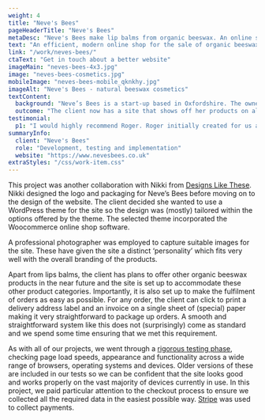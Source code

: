 ```yaml
---
weight: 4
title: "Neve's Bees"
pageHeaderTitle: "Neve's Bees"
metaDesc: "Neve's Bees make lip balms from organic beeswax. An online shop that is both simple and effective has been created for her to sell these products online."
text: "An efficient, modern online shop for the sale of organic beeswax cosmetic products. The site started small but has grown as the business has developed. Email marketing is incorporated including abandoned cart management. The owner can easily add new products and add articles to the blog."
link: "/work/neves-bees/"
ctaText: "Get in touch about a better website"
imageMain: "neves-bees-4x3.jpg"
image: "neves-bees-cosmetics.jpg"
mobileImage: "neves-bees-mobile_qknkhy.jpg"
imageAlt: "Neve's Bees - natural beeswax cosmetics"
textContent:
  background: "Neve’s Bees is a start-up based in Oxfordshire. The owner is a bee keeper who makes lip balms from the organic beeswax she collects from her hives. She has been selling the products successfully at markets and fairs but anticipates that the bulk of her business will be online, hence the need for an online shop that is both simple and effective."
  outcome: "The client now has a site that shows off her products on all device types, which is easy to use both for visitors and for herself. The site is set up for the expansion of her business into different product areas and for the tracking of her sales. It is simple for her to add new products, change prices, update stock levels and to publish new articles about her business."
testimonial:
  p1: "I would highly recommend Roger. Roger initially created for us a simple yet attractive e-commerce website which worked perfectly and fit our budgets. As our business has grown and we’ve had more money to invest, Roger has been instrumental in developing our website. Roger also prepared a detailed report on how we could improve SEO for our website. We were able to make our budgets work to the maximum by actioning some of the (easier!) recommendations ourselves and factoring out the (harder!) ones to Roger. The result has been a significant increase in our organic web traffic. Roger also responds to our requests really quickly which I really appreciate - it helps me feel that we are truly supported and protected from an IT point of view."
summaryInfo:
  client: "Neve's Bees"
  role: "Development, testing and implementation"
  website: "https://www.nevesbees.co.uk"
extraStyles: "/css/work-item.css"
---
```


This project was another collaboration with Nikki from [Designs Like These](https://www.designslikethese.co.uk/). Nikki designed the logo and packaging for Neve’s Bees before moving on to the design of the website. The client decided she wanted to use a WordPress theme for the site so the design was (mostly) tailored within the options offered by the theme. The selected theme incorporated the Woocommerce online shop software.

A professional photographer was employed to capture suitable images for the site. These have given the site a distinct ‘personality’ which fits very well with the overall branding of the products.

Apart from lips balms, the client has plans to offer other organic beeswax products in the near future and the site is set up to accommodate these other product categories. Importantly, it is also set up to make the fulfilment of orders as easy as possible. For any order, the client can click to print a delivery address label and an invoice on a single sheet of (special) paper making it very straightforward to package up orders. A smooth and straightforward system like this does not (surprisingly) come as standard and we spend some time ensuring that we met this requirement.

As with all of our projects, we went through a [rigorous testing phase](/services/website-creation/web-development-website-testing/), checking page load speeds, appearance and functionality across a wide range of browsers, operating systems and devices. Older versions of these are included in our tests so we can be confident that the site looks good and works properly on the vast majority of devices currently in use. In this project, we paid particular attention to the checkout process to ensure we collected all the required data in the easiest possible way. [Stripe](https://stripe.com/gb) was used to collect payments.
